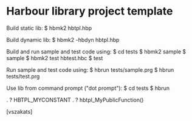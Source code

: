 Harbour library project template
================================

Build static lib:
   $ hbmk2 hbtpl.hbp

Build dynamic lib:
   $ hbmk2 -hbdyn hbtpl.hbp

Build and run sample and test code using:
   $ cd tests
   $ hbmk2 sample
   $ sample
   $ hbmk2 test hbtest.hbc
   $ test

Run sample and test code using:
   $ hbrun tests/sample.prg
   $ hbrun tests/test.prg

Use lib from command prompt ("dot prompt"):
   $ cd tests
   $ hbrun

   . ? HBTPL_MYCONSTANT
   . ? hbtpl_MyPublicFunction()

[vszakats]
